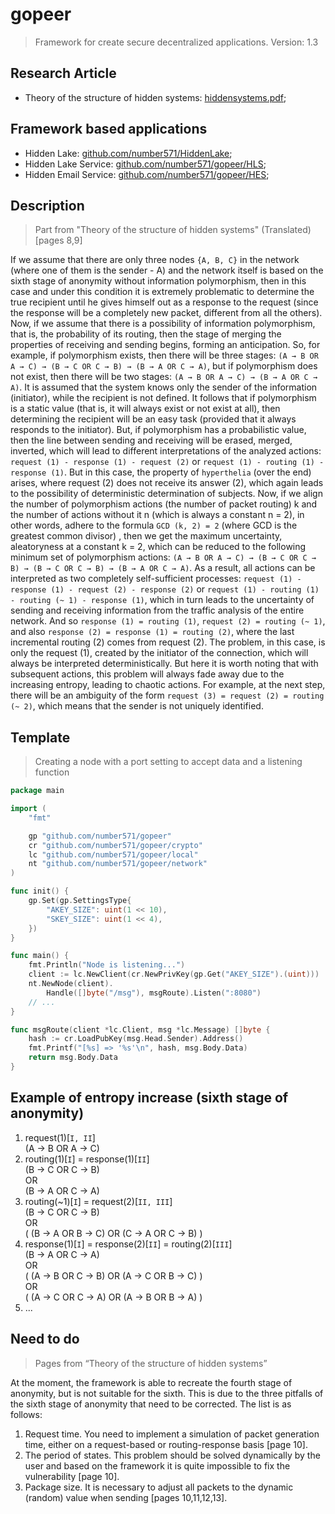 # gopeer

> Framework for create secure decentralized applications. Version: 1.3

## Research Article
* Theory of the structure of hidden systems: [hiddensystems.pdf](https://github.com/Number571/gopeer/blob/master/hiddensystems.pdf "TSHS");

## Framework based applications
* Hidden Lake: [github.com/number571/HiddenLake](https://github.com/number571/HiddenLake "HL");
* Hidden Lake Service: [github.com/number571/gopeer/HLS](https://github.com/number571/gopeer/tree/master/cmd/HLS "HLS");
* Hidden Email Service: [github.com/number571/gopeer/HES](https://github.com/number571/gopeer/tree/master/cmd/HES "HES");

## Description
> Part from "Theory of the structure of hidden systems" (Translated) [pages 8,9]

If we assume that there are only three nodes `{A, B, C}` in the network (where one of them is the sender - A) and the network itself is based on the sixth stage of anonymity without information polymorphism, then in this case and under this condition it is extremely problematic to determine the true recipient until he gives himself out as a response to the request (since the response will be a completely new packet, different from all the others). Now, if we assume that there is a possibility of information polymorphism, that is, the probability of its routing, then the stage of merging the properties of receiving and sending begins, forming an anticipation. So, for example, if polymorphism exists, then there will be three stages: `(A → B OR A → C) → (B → C OR C → B) → (B → A OR C → A)`, but if polymorphism does not exist, then there will be two stages: `(A → B OR A → C) → (B → A OR C → A)`. It is assumed that the system knows only the sender of the information (initiator), while the recipient is not defined. It follows that if polymorphism is a static value (that is, it will always exist or not exist at all), then determining the recipient will be an easy task (provided that it always responds to the initiator). But, if polymorphism has a probabilistic value, then the line between sending and receiving will be erased, merged, inverted, which will lead to different interpretations of the analyzed actions: `request (1) - response (1) - request (2)` or `request (1) - routing (1) - response (1)`. But in this case, the property of `hyperthelia` (over the end) arises, where request (2) does not receive its answer (2), which again leads to the possibility of deterministic determination of subjects. Now, if we align the number of polymorphism actions (the number of packet routing) k and the number of actions without it n (which is always a constant n = 2), in other words, adhere to the formula `GCD (k, 2) = 2` (where GCD is the greatest common divisor) , then we get the maximum uncertainty, aleatoryness at a constant k = 2, which can be reduced to the following minimum set of polymorphism actions: `(A → B OR A → C) → (B → C OR C → B) → (B → C OR C → B) → (B → A OR C → A)`. As a result, all actions can be interpreted as two completely self-sufficient processes: `request (1) - response (1) - request (2) - response (2)` or `request (1) - routing (1) - routing (~ 1) - response (1)`, which in turn leads to the uncertainty of sending and receiving information from the traffic analysis of the entire network. And so `response (1) = routing (1)`, `request (2) = routing (~ 1)`, and also `response (2) = response (1) = routing (2)`, where the last incremental routing (2) comes from request (2). The problem, in this case, is only the request (1), created by the initiator of the connection, which will always be interpreted deterministically. But here it is worth noting that with subsequent actions, this problem will always fade away due to the increasing entropy, leading to chaotic actions. For example, at the next step, there will be an ambiguity of the form `request (3) = request (2) = routing (~ 2)`, which means that the sender is not uniquely identified. 

## Template
> Creating a node with a port setting to accept data and a listening function 
```go
package main

import (
	"fmt"

	gp "github.com/number571/gopeer"
	cr "github.com/number571/gopeer/crypto"
	lc "github.com/number571/gopeer/local"
	nt "github.com/number571/gopeer/network"
)

func init() {
	gp.Set(gp.SettingsType{
		"AKEY_SIZE": uint(1 << 10),
		"SKEY_SIZE": uint(1 << 4),
	})
}

func main() {
	fmt.Println("Node is listening...")
	client := lc.NewClient(cr.NewPrivKey(gp.Get("AKEY_SIZE").(uint)))
	nt.NewNode(client).
		Handle([]byte("/msg"), msgRoute).Listen(":8080")
	// ...
}

func msgRoute(client *lc.Client, msg *lc.Message) []byte {
	hash := cr.LoadPubKey(msg.Head.Sender).Address()
	fmt.Printf("[%s] => '%s'\n", hash, msg.Body.Data)
	return msg.Body.Data
}
```

## Example of entropy increase (sixth stage of anonymity)

1. request(1)[`I, II`] <br>
	(A → B OR A → C) <br>
2. routing(1)[`I`] = response(1)[`II`] <br>
	(B → C OR C → B) <br>
	OR <br>
	(B → A OR C → A) <br>
3. routing(~1)[`I`] = request(2)[`II, III`] <br>
	(B → C OR C → B) <br>
	OR <br>
	( (B → A OR B → C) OR (C → A OR C → B) ) <br>
4. response(1)[`I`] = response(2)[`II`] = routing(2)[`III`] <br>
	(B → A OR C → A) <br>
	OR <br>
	( (A → B OR C → B) OR (A → C OR B → C) ) <br>
	OR <br>
	( (A → C OR C → A) OR (A → B OR B → A) ) <br>
5. ... 

## Need to do
> Pages from “Theory of the structure of hidden systems” 

At the moment, the framework is able to recreate the fourth stage of anonymity, but is not suitable for the sixth. This is due to the three pitfalls of the sixth stage of anonymity that need to be corrected. The list is as follows:
1. Request time. You need to implement a simulation of packet generation time, either on a request-based or routing-response basis [page 10].
2. The period of states. This problem should be solved dynamically by the user and based on the framework it is quite impossible to fix the vulnerability [page 10].
3. Package size. It is necessary to adjust all packets to the dynamic (random) value when sending [pages 10,11,12,13]. 
